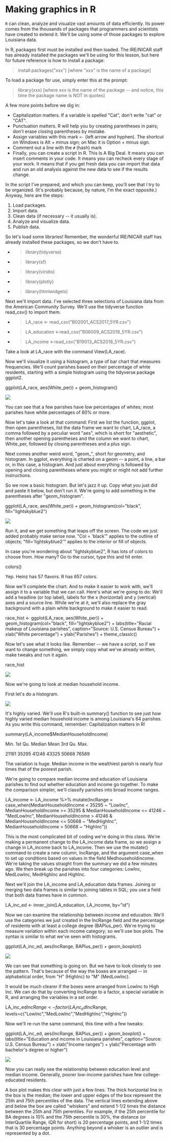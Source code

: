 # Making graphics in R

<code>R</code> can clean, analyze and visualze vast amounts of data efficiently. Its power comes from the thousands of packages that programmers and scientists have created to extend it. We'll be using some of those packages to explore Louisiana data. 

In R, packages first must be installed and then loaded. The IRE/NICAR staff has already installed the packages we'll be using for this lesson, but here for future reference is how to install a package:

> install.packages("xxx")  [where "xxx" is the name of a package]

To load a package for use, simply enter this at the prompt:

> library(xxx) [where xxx is the name of the package -- and notice, this time the package name is NOT in quotes]

A few more points before we dig in:

* Capitalization matters. If a variable is spelled "Cat", don't write "cat" or "CAT". 
* Punctuation matters. R will help you by creating parentheses in pairs; don't erase closing parentheses by mistake.
* Assign variables with this mark <code><-</code> (left arrow and hyphen). The shortcut on Windows is Alt + minus sign; on Mac it is Option + minus sign.
* Comment out a line with the <code>#</code> (hash) mark
* Finally, you can create a script in R. This Is A Big Deal. It means you can insert comments in your code. It means you can recheck every stage of your work. It means that if you get fresh data you can import that data and run an old analysis against the new data to see if the results change.

In the script I've prepared, and which you can keep, you'll see that I try to be organized. (It's probably because, by nature, I'm the exact opposite.) Anyway, here are the steps:

1. Load packages.
2. Import data.
3. Clean data (if necessary -- it usually is).
4. Analyze and visualize data.
5. Publish data.

So let's load some libraries! Remember, the wonderful IRE/NICAR staff has already installed these packages, so we don't have to. 

* > library(tidyverse)
* > library(sf)
* > library(viridis)
* > library(plotly)
* > library(htmlwidgets)

Next we'll import data. I've selected three selections of Louisiana data from the American Community Survey. We'll use the tidyverse function read_csv() to import them.

* > LA_race <- read_csv("B02001_ACS2017_5YR.csv")
* > LA_education <-read_csv("B06009_ACS2018_5YR.csv")
* > LA_income <-read_csv("B19013_ACS2018_5YR.csv")

Take a look at LA_race with the command View(LA_race).

Now we'll visualize it using a histogram, a type of bar chart that measures frequencies. We'll count parishes based on their percentage of white residents, starting with a simple histogram using the tidyverse package ggplot2.

ggplot(LA_race, aes(White_per)) +
  geom_histogram()
  
![](https://github.com/roncampbell/NICAR-2020/blob/images/BasicHistogram.png?raw=true)

You can see that a few parishes have low percentages of whites; most parishes have white percentages of 60% or more.

Now let's take a look at that command: First we list the function, ggplot, then open parentheses, list the data frame we want to chart, LA_race, a comma followed by a peculiar word "aes", which is short for "aesthetic", then another opening parentheses and the column we want to chart, White_per, followed by closing parentheses and a plus sign. 

Next comes another weird word, "geom_", short for geometry, and histogram. In ggplot, everything is charted on a geom -- a point, a line, a bar or, in this case, a histogram. And just about everything is followed by opening and closing parentheses where you might or might not add further instructions.

So we now a basic histogram. But let's jazz it up. Copy what you just did and paste it below, but don't run it. We're going to add something in the parentheses after "geom_histogram".

ggplot(LA_race, aes(White_per)) +
  geom_histogram(col="black", fill="lightskyblue2")
  

![](https://github.com/roncampbell/NICAR-2020/blob/images/Histogram2.png?raw=true)

Run it, and we get something that leaps off the screen. The code we just added probably make sense now. "Col = 'black'" applies to the outline of objects; "fill='lightskyblue2'" applies to the interior or fill of objects. 

In case you're wondering about "lightskyblue2", R has lots of colors to choose from. How many? Go to the cursor, type this and hit enter.

colors()

Yep. Heinz has 57 flavors. R has 657 colors. 

Now we'll complete the chart. And to make it easier to work with, we'll assign it to a variable that we can call. Here's what we're going to do: We'll add a headline (or top label), labels for the x (horizontal) and y (vertical) axes and a source line. While we're at it, we'll also replace the gray background with a plain white background to make it easier to read.

race_hist <- ggplot(LA_race, aes(White_per)) + 
  geom_histogram(col="black", fill="lightskyblue2") +
  labs(title="Racial makeup of Louisiana parishes",
       caption="Source: U.S. Census Bureau") +
  xlab("White percentage") + ylab("Parishes") +
  theme_classic()

Now let's see what it looks like. Remember -- we have a script, so if we want to change something, we simply copy what we've already written, make tweaks and run it again.

race_hist

![](https://github.com/roncampbell/NICAR-2020/blob/images/Histogram3.png?raw=true)

Now we're going to look at median household income. 

First let's do a histogram.

![](https://github.com/roncampbell/NICAR-2020/blob/images/IncomeHistogram.png?raw=true)

It's highly varied. We'll use R's built-in summary() function to see just how highly varied median household income is among Louisiana's 64 parishes. As you write this command, remember: Capitalization matters in R!

summary(LA_income$MedianHouseholdIncome)

   Min. 1st Qu.  Median    Mean 3rd Qu.    Max.
   
  21161   35295   41246   43325   50668   76589 

The variation is huge. Median income in the wealthiest parish is nearly four times that of the poorest parish. 

We're going to compare median income and education of Louisiana parishes to find out whether education and income go together. To make the comparison simpler, we'll classify parishes into broad income ranges.

LA_income <- LA_income %>% 
  mutate(IncRange = case_when(MedianHouseholdIncome < 35295 ~ "LowInc",
                              MedianHouseholdIncome >= 35295 & 
                                MedianHouseholdIncome <= 41246 ~ "MedLowInc",
                              MedianHouseholdIncome > 41246 &
                                MedianHouseholdIncome <= 50668 ~ "MedHighInc",
                              MedianHouseholdIncome > 50668 ~ "HighInc"))

This is the most complicated bit of coding we're doing in this class. We're making a permanent change to the LA_income data frame, so we assign a change in LA_income back to LA_income. Then we use the mutate() command to create a new column, IncRange, and the argument case_when to set up conditions based on values in the field Medhouseholdincome. We're taking the values straight from the summary we did a few minutes ago. We then break up the parishes into four categories: LowInc, MedLowInc, MedHighInc and HighInc.

Next we'll join the LA_income and LA_education data frames. Joining or merging two data frames is similar to joining tables in SQL; you use a field that both data frames have in common.

LA_inc_ed <- inner_join(LA_education, LA_income,
                        by="id")

Now we can examine the relationship between income and education. We'll use the categories we just created in the IncRange field and the percentage of residents with at least a college degree (BAPlus_per). We're trying to measure variation within each income category; so we'll use box plots. The syntax is similar to what we've seen with histograms.

ggplot(LA_inc_ed, aes(IncRange, BAPlus_per)) + 
  geom_boxplot()

![](https://github.com/roncampbell/NICAR-2020/blob/images/BasicBoxplot.png?raw=true)

We can see that something is going on. But we have to look closely to see the pattern. That's because of the way the boxes are arranged -- in alphabetical order, from "H" (HighInc) to "M" (MedLowInc). 

It would be much clearer if the boxes were arranged from LowInc to High Inc. We can do that by converting IncRange to a factor, a special variable in R, and arranging the variables in a set order.

LA_inc_ed$IncRange <- factor(LA_inc_ed$IncRange, levels=c("LowInc","MedLowInc","MedHighInc","HighInc"))

Now we'll re-run the same command, this time with a few tweaks:

ggplot(LA_inc_ed, aes(IncRange, BAPlus_per)) + 
  geom_boxplot() +
  labs(title="Education and income in Louisiana parishes",
       caption="Source: U.S. Census Bureau") +
  xlab("Income ranges") + ylab("Percentage with bachelor's degree or higher")

![](https://github.com/roncampbell/NICAR-2020/blob/images/FinishedBoxplot.png?raw=true) 

Now you can really see the relationship between education level and median income. Generally, poorer low-income parishes have few college-educated residents.

A box plot makes this clear with just a few lines. The thick horizontal line in the box is the median; the lower and upper edges of the box represent the 25th and 75th percentiles of the data. The vertical lines extending above and below the box are called "whiskers" and extend 1-1/2 times the distance between the 25th and 75th perentiles. For example, if the 25th percentile for BA degrees is 10% and the 75th percentile is 30%, the distance (or InterQuartile Range, IQR for short) is 20 percentage points, and 1-1/2 times that is 30 percentage points. Anything beyond a whisker is an outlier and is represented by a dot.






